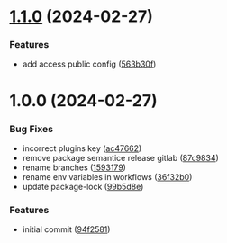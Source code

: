 # [1.1.0](https://github.com/danto133/design-system/compare/v1.0.0...v1.1.0) (2024-02-27)


### Features

* add access public config ([563b30f](https://github.com/danto133/design-system/commit/563b30f9a128b1bc15b2804fcbba5058058c5339))

# 1.0.0 (2024-02-27)


### Bug Fixes

* incorrect plugins key ([ac47662](https://github.com/danto133/design-system/commit/ac47662bc2036a792da8e7196943f9f910c2fe8c))
* remove package semantice release gitlab ([87c9834](https://github.com/danto133/design-system/commit/87c98341fc10d3c22abb277b85ff326b6e2aa1e9))
* rename branches ([1593179](https://github.com/danto133/design-system/commit/1593179ecee32d0de2190495ed2f60d75417dcf6))
* rename env variables in workflows ([36f32b0](https://github.com/danto133/design-system/commit/36f32b01d64d6a03690eb7ac0d1fc596d4f2a697))
* update package-lock ([99b5d8e](https://github.com/danto133/design-system/commit/99b5d8e3b22e9b0c3b1047cea45104f1e7ce4532))


### Features

* initial commit ([94f2581](https://github.com/danto133/design-system/commit/94f25814fbdaf2ec4ef8c57321313edf513696f5))
